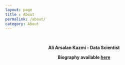 ```yaml
---
layout: page
title : About
permalink: /about/
category: About
---
```


<br>
<center><p><strong>
                <span class="manual">Ali Arsalan Kazmi - Data Scientist</span></strong></p>
                <p><strong>Biography available <a href="https://aliarsalankazmi.github.io" target="_blank">here</a></p>
                </strong>
</center>
<br>



